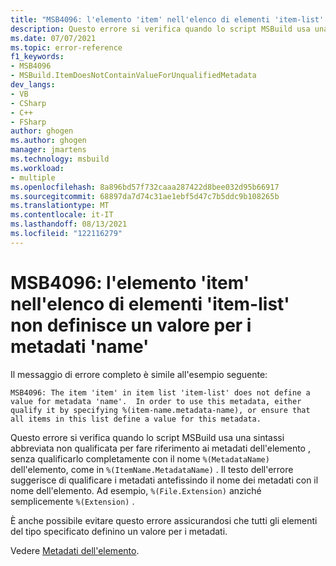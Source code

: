 ```yaml
---
title: "MSB4096: l'elemento 'item' nell'elenco di elementi 'item-list' non definisce un valore per i metadati 'name'"
description: Questo errore si verifica quando lo script MSBuild usa una sintassi abbreviata non qualificata per fare riferimento ai metadati dell'elemento senza qualificarlo completamente con il nome dell'elemento.
ms.date: 07/07/2021
ms.topic: error-reference
f1_keywords:
- MSB4096
- MSBuild.ItemDoesNotContainValueForUnqualifiedMetadata
dev_langs:
- VB
- CSharp
- C++
- FSharp
author: ghogen
ms.author: ghogen
manager: jmartens
ms.technology: msbuild
ms.workload:
- multiple
ms.openlocfilehash: 8a896bd57f732caaa287422d8bee032d95b66917
ms.sourcegitcommit: 68897da7d74c31ae1ebf5d47c7b5ddc9b108265b
ms.translationtype: MT
ms.contentlocale: it-IT
ms.lasthandoff: 08/13/2021
ms.locfileid: "122116279"
---
```

# <a name="msb4096-the-item-item-in-item-list-item-list-does-not-define-a-value-for-metadata-name"></a>MSB4096: l'elemento 'item' nell'elenco di elementi 'item-list' non definisce un valore per i metadati 'name'

Il messaggio di errore completo è simile all'esempio seguente:

```output
MSB4096: The item 'item' in item list 'item-list' does not define a value for metadata 'name'.  In order to use this metadata, either qualify it by specifying %(item-name.metadata-name), or ensure that all items in this list define a value for this metadata.
```

Questo errore si verifica quando lo script MSBuild usa una sintassi abbreviata non qualificata per fare riferimento ai metadati dell'elemento , senza qualificarlo completamente con il nome `%(MetadataName)` dell'elemento, come in `%(ItemName.MetadataName)` . Il testo dell'errore suggerisce di qualificare i metadati antefissindo il nome dei metadati con il nome dell'elemento. Ad esempio, `%(File.Extension)` anziché semplicemente `%(Extension)` .

È anche possibile evitare questo errore assicurandosi che tutti gli elementi del tipo specificato definino un valore per i metadati.

Vedere [Metadati dell'elemento](../msbuild-items.md#item-metadata).
